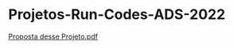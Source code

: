 # Projetos-Run-Codes-ADS-2022
[Proposta desse Projeto.pdf](https://github.com/klebercarvalhosp/Projetos-Run-Codes-ADS-2022/files/8828196/Proposta.desse.Projeto.pdf)
